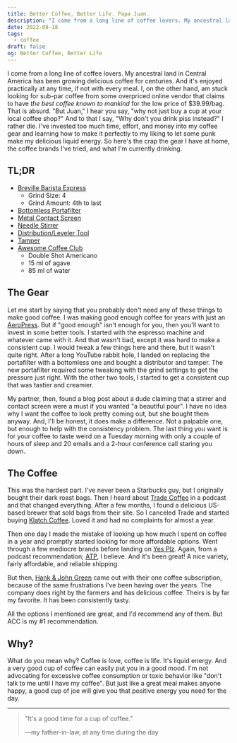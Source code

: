 ```yaml
---
title: Better Coffee, Better Life. Papa Juan.
description: "I come from a long line of coffee lovers. My ancestral land in Central America has been growing delicious coffee for centuries. I, on the other hand, am stuck looking for sub-par coffee from some overpriced online vendor that claims to have _the best coffee known to mankind_ for the low price of $39.99/bag."
date: 2022-08-18
tags:
  - coffee
draft: false
og: Better Coffee, Better Life
---
```


I come from a long line of coffee lovers. My ancestral land in Central America has been growing delicious coffee for centuries. And it's enjoyed practically at any time, if not with every meal. I, on the other hand, am stuck looking for sub-par coffee from some overpriced online vendor that claims to have _the best coffee known to mankind_ for the low price of $39.99/bag. That is absurd. "But Juan," I hear you say, "why not just buy a cup at your local coffee shop?" And to that I say, "Why don't you drink piss instead?" I rather die. I've invested too much time, effort, and money into my coffee gear and learning how to make it perfectly to my liking to let some punk make my delicious liquid energy. So here's the crap the gear I have at home, the coffee brands I've tried, and what I'm currently drinking.

## TL;DR

- [Breville Barista Express](https://www.amazon.com/dp/B00CH9QWOU)
  - Grind Size: 4
  - Grind Amount: 4th to last
- [Bottomless Portafilter](https://www.amazon.com/dp/B08D89QWY5/)
- [Metal Contact Screen](https://www.amazon.com/dp/B09DD6F7M6/)
- [Needle Stirrer](https://www.amazon.com/dp/B09V1B152R/)
- [Distribution/Leveler Tool](https://www.amazon.com/dp/B09GNMQC8F)
- [Tamper](https://www.amazon.com/dp/B09C5PWJXL/)
- [Awesome Coffee Club](https://awesomecoffeeclub.com)
  - Double Shot Americano
  - 15 ml of agave
  - 85 ml of water

## The Gear

Let me start by saying that you probably don't need any of these things to make good coffee. I was making good enough coffee for years with just an [AeroPress](https://aeropress.com). But if "good enough" isn't enough for you, then you'll want to invest in some better tools. I started with the espresso machine and whatever came with it. And that wasn't bad, except it was hard to make a consistent cup. I would tweak a few things here and there, but it wasn't quite right. After a long YouTube rabbit hole, I landed on replacing the portafilter with a bottomless one and bought a distributor and tamper. The new portafilter required some tweaking with the grind settings to get the pressure just right. With the other two tools, I started to get a consistent cup that was tastier and creamier.

My partner, then, found a blog post about a dude claiming that a stirrer and contact screen were a must if you wanted "a beautiful pour". I have no idea why I want the coffee to look pretty coming out, but she bought them anyway. And, I'll be honest, it does make a difference. Not a palpable one, but enough to help with the consistency problem. The last thing you want is for your coffee to taste weird on a Tuesday morning with only a couple of hours of sleep and 20 emails and a 2-hour conference call staring you down.

## The Coffee

This was the hardest part. I've never been a Starbucks guy, but I originally bought their dark roast bags. Then I heard about [Trade Coffee](https://www.drinktrade.com) in a podcast and that changed everything. After a few months, I found a delicious US-based brewer that sold bags from their site. So I canceled Trade and started buying [Klatch Coffee](https://www.klatchcoffee.com). Loved it and had no complaints for almost a year.

Then one day I made the mistake of looking up how much I spent on coffee in a year and promptly started looking for more affordable options. Went through a few mediocre brands before landing on [Yes Plz](https://www.yesplz.coffee). Again, from a podcast recommendation; [ATP](https://atp.fm), I believe. And it's been great! A nice variety, fairly affordable, and reliable shipping.

But then, [Hank & John Green](https://www.youtube.com/vlogbrothers) came out with their one coffee subscription, because of the same frustrations I've been having over the years. The company does right by the farmers and has delicious coffee. Theirs is by far my favorite. It has been consistently tasty.

All the options I mentioned are great, and I'd recommend any of them. But ACC is my #1 recommendation.

## Why?

What do you mean why? Coffee is love, coffee is life. It's liquid energy. And a very good cup of coffee can easily put you in a good mood. I'm not advocating for excessive coffee consumption or toxic behavior like "don't talk to me until I have my coffee". But just like a great meal makes anyone happy, a good cup of joe will give you that positive energy you need for the day.

---

> "It's a good time for a cup of coffee."
>
> —my father-in-law, at any time during the day